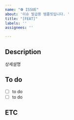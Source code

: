 ```yaml
---
name: "⚽️ ISSUE"
about: '이슈 발급용 템플릿입니다. '
title: "[FEAT]"
labels: ''
assignees: ''

---
```


## Description
상세설명

## To do
- [ ] to do
- [ ] to do

## ETC
